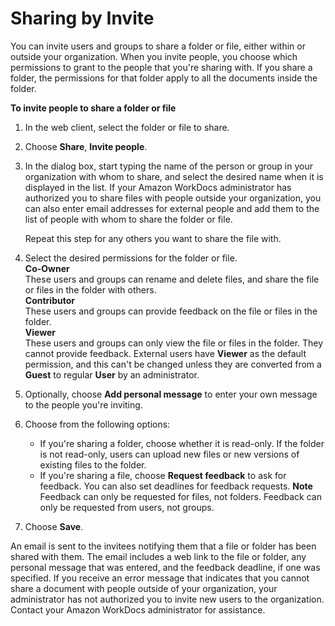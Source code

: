# Sharing by Invite<a name="share-invite"></a>

You can invite users and groups to share a folder or file, either within or outside your organization\. When you invite people, you choose which permissions to grant to the people that you're sharing with\. If you share a folder, the permissions for that folder apply to all the documents inside the folder\.

**To invite people to share a folder or file**

1. In the web client, select the folder or file to share\.

1. Choose **Share**, **Invite people**\. 

1. In the dialog box, start typing the name of the person or group in your organization with whom to share, and select the desired name when it is displayed in the list\. If your Amazon WorkDocs administrator has authorized you to share files with people outside your organization, you can also enter email addresses for external people and add them to the list of people with whom to share the folder or file\. 

   Repeat this step for any others you want to share the file with\.

1. Select the desired permissions for the folder or file\.  
**Co\-Owner**  
These users and groups can rename and delete files, and share the file or files in the folder with others\.  
**Contributor**  
These users and groups can provide feedback on the file or files in the folder\.  
**Viewer**  
These users and groups can only view the file or files in the folder\. They cannot provide feedback\. External users have **Viewer** as the default permission, and this can't be changed unless they are converted from a **Guest** to regular **User** by an administrator\.

1. Optionally, choose **Add personal message** to enter your own message to the people you're inviting\.

1. Choose from the following options:
   + If you're sharing a folder, choose whether it is read\-only\. If the folder is not read\-only, users can upload new files or new versions of existing files to the folder\.
   + If you're sharing a file, choose **Request feedback** to ask for feedback\. You can also set deadlines for feedback requests\.
**Note**  
Feedback can only be requested for files, not folders\. Feedback can only be requested from users, not groups\.

1. Choose **Save**\. 

An email is sent to the invitees notifying them that a file or folder has been shared with them\. The email includes a web link to the file or folder, any personal message that was entered, and the feedback deadline, if one was specified\. If you receive an error message that indicates that you cannot share a document with people outside of your organization, your administrator has not authorized you to invite new users to the organization\. Contact your Amazon WorkDocs administrator for assistance\.
